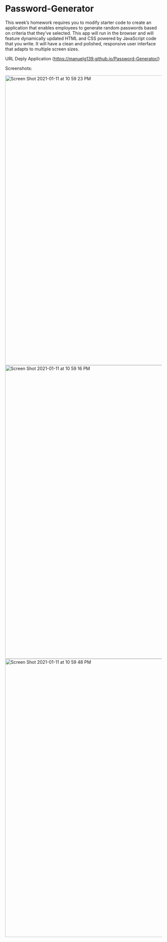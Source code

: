 # Password-Generator

This week’s homework requires you to modify starter code to create an application that enables employees to generate random passwords based on criteria that they’ve selected. This app will run in the browser and will feature dynamically updated HTML and CSS powered by JavaScript code that you write. It will have a clean and polished, responsive user interface that adapts to multiple screen sizes.


URL Deply Application
(https://manuelg139.github.io/Password-Generator/)

Screenshots:

<img width="930" alt="Screen Shot 2021-01-11 at 10 59 23 PM" src="https://user-images.githubusercontent.com/75399668/104271579-e45fa880-5460-11eb-9c65-a1c14b871eb0.png">
<img width="942" alt="Screen Shot 2021-01-11 at 10 59 16 PM" src="https://user-images.githubusercontent.com/75399668/104271581-e45fa880-5460-11eb-8356-be25dfcc12f2.png">
<img width="893" alt="Screen Shot 2021-01-11 at 10 59 48 PM" src="https://user-images.githubusercontent.com/75399668/104271577-e32e7b80-5460-11eb-8155-2061708f3406.png">

